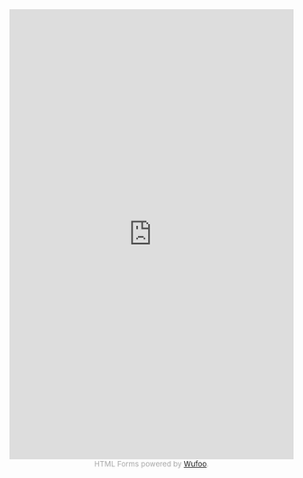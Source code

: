 <iframe height="800" allowTransparency="true" frameborder="0" scrolling="no" style="width:100%;border:none"  src="https://fghny.wufoo.com/embed/z122z3db0p6t8cs/"><a href="https://fghny.wufoo.com/forms/z122z3db0p6t8cs/">Fill out my Wufoo form!</a></iframe><div id="wuf-adv" style="font-family:inherit;font-size: small;color:#a7a7a7;text-align:center;display:block;">HTML Forms powered by <a href="http://www.wufoo.com">Wufoo</a>.</div>

